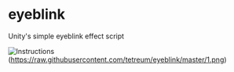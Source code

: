 # eyeblink
Unity's simple eyeblink effect script

![Instructions](https://raw.githubusercontent.com/tetreum/eyeblink/master/1.png)
(https://raw.githubusercontent.com/tetreum/eyeblink/master/1.png)
